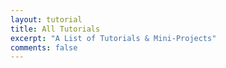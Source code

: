 ```yaml
---
layout: tutorial
title: All Tutorials
excerpt: "A List of Tutorials & Mini-Projects"
comments: false
---
```

